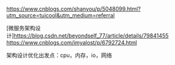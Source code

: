 https://www.cnblogs.com/shanyou/p/5048099.html?utm_source=tuicool&utm_medium=referral

[微服务架构设计]https://blog.csdn.net/beyondself_77/article/details/79841455
https://www.cnblogs.com/imyalost/p/6792724.html

架构设计优化出发点：cpu，内存，io，网络